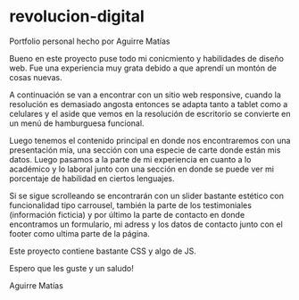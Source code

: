 # revolucion-digital
Portfolio personal hecho por Aguirre Matías

Bueno en este proyecto puse todo mi conicmiento y habilidades de diseño web. Fue una experiencia muy grata debido a que aprendí un montón de cosas nuevas.

A continuación se van a encontrar con un sitio web responsive, cuando la resolución es demasiado angosta entonces se adapta tanto a tablet como a celulares y el aside que vemos
en la resolución de escritorio se convierte en un menú de hamburguesa funcional.

Luego tenemos el contenido principal en donde nos encontraremos con una presentación mía, una sección con una especie de carte donde están mis datos. Luego pasamos a la parte
de mi experiencia en cuanto a lo académico y lo laboral junto con una sección en donde se puede ver mi porcentaje de habilidad en ciertos lenguajes.

Si se sigue scrolleando se encontrarán con un slider bastante estético con funcionalidad tipo carrousel, también la parte de los testimoniales (información ficticia)
y por último la parte de contacto en donde encontramos un formulario, mi adress y los datos de contacto junto con el footer como ultima parte de la página.

Este proyecto contiene bastante CSS y algo de JS.

Espero que les guste y un saludo!

Aguirre Matías
